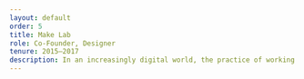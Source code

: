 ```yaml
---
layout: default
order: 5
title: Make Lab
role: Co-Founder, Designer
tenure: 2015–2017
description: In an increasingly digital world, the practice of working with the your hands is more crucial than ever. I co-founded the Make Lab with <a href="https://www.patrickchew.com/">Patrick Chew</a> in 2014 to create a space where IBMers could explore, iterate, fail, recharge, and learn together. We built a dedicated space for printmaking, circuitry, 3D printing, and other forms of physical making. In 2017, I designed and built a couple websites for our program and archives.
---
```

